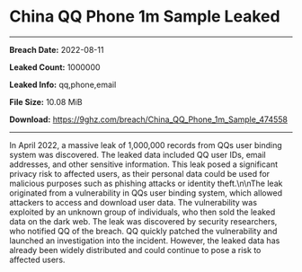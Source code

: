 # China QQ Phone 1m Sample Leaked

------------
**Breach Date:** 2022-08-11

**Leaked Count:** 1000000

**Leaked Info:** qq,phone,email

**File Size:** 10.08 MiB

**Download:** https://9ghz.com/breach/China_QQ_Phone_1m_Sample_474558

------------
In April 2022, a massive leak of 1,000,000 records from QQs user binding system was discovered. The leaked data included QQ user IDs, email addresses, and other sensitive information. This leak posed a significant privacy risk to affected users, as their personal data could be used for malicious purposes such as phishing attacks or identity theft.\n\nThe leak originated from a vulnerability in QQs user binding system, which allowed attackers to access and download user data. The vulnerability was exploited by an unknown group of individuals, who then sold the leaked data on the dark web. The leak was discovered by security researchers, who notified QQ of the breach. QQ quickly patched the vulnerability and launched an investigation into the incident. However, the leaked data has already been widely distributed and could continue to pose a risk to affected users.
